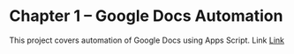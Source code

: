 # Chapter 1 – Google Docs Automation

This project covers automation of Google Docs using Apps Script.
Link [Link](https://github.com/adstika20/portfolio-automation-projects/blob/main/Chapter%201%20%E2%80%93%20Google%20Docs%20Automation/Google%20Docs%20Automation)
